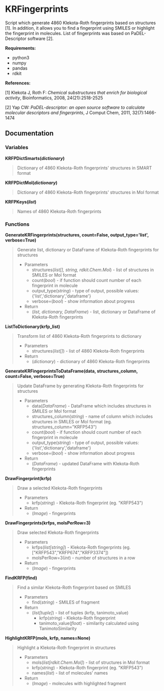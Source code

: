 # KRFingerprints

Script which generate 4860 Klekota-Roth fingerprints based on structures \[1\]. In addition, it allows you to find a fingerprint using SMILES or highlight  the fingerprint in molecules. List of fingerprints was based on PaDEL-Descriptor software \[2\].

**Requirements:**
- python3
- numpy
- pandas
- rdkit

**References:**

\[1\] Klekota J, Roth F: *Chemical substructures that enrich for biological activity*, Bioinformatics, 2008, 24(21):2518-2525
 
\[2\] Yap CW: *PaDEL-descriptor: an open source software to calculate molecular descriptors and fingerprints*, J Comput Chem, 2011, 32(7):1466-1474


## Documentation
### Variables
**KRFPDictSmarts(*dictionary*)**
> Dictionary of 4860 Klekota-Roth fingerprints' structures in SMART format

**KRFPDictMol(*dictionary*)**
> Dictionary of 4860 Klekota-Roth fingerprints' structures in Mol format

**KRFPKeys(*list*)**
> Names of 4860 Klekota-Roth fingerprints


### Functions
**GenerateKRFingerprints(structures, count=False, output_type='list', verbose=True)**
> Generate list, dictionary or DataFrame of Klekota-Roth fingerprints for structures
> - Parameters
>   - structures(*list\[\], string, rdkit.Chem.Mol*) - list of structures in SMILES or Mol format
>   - count(*bool*) - if function should count number of each fingerprint in molecule
>   - output_type(*string*) - type of output, possible values: {'list','dictionary','dataframe'}
>   - verbose=(*bool*) - show information about progress
> - Return
>   - (*list, dictionary, DataFrame*) - list, dictionary or DataFrame of Klekota-Roth fingerprints

**ListToDictionary(krfp_list)**
> Transform list of 4860 Klekota-Roth fingerprints to dictionary
> - Parameters
>   - structures(*list\[\]*) - list of 4860 Klekota-Roth fingerprints
> - Return
>   - (*dictionary*) - dictionary of 4860 Klekota-Roth fingerprints


**GenerateKRFingerprintsToDataFrame(data, structures_column, count=False, verbose=True)**
> Update DataFrame by generating Klekota-Roth fingerprints for structures
> - Parameters
>   - data(*DataFrame*) - DataFrame which includes structures in SMILES or Mol format
>   - structures_column(*string*) - name of column which includes structures in SMILES or Mol format (eg. structures_column="KRFP543")
>   - count(*bool*) - if function should count number of each fingerprint in molecule
>   - output_type(*string*) - type of output, possible values: {'list','dictionary','dataframe'}
>   - verbose=(*bool*) - show information about progress
> - Return
>   - (*DataFrame*) - updated DataFrame with Klekota-Roth fingerprints

**DrawFingerprint(krfp)**
> Draw a selected Klekota-Roth fingerprints
> - Parameters
>   - krfp(*string*) - Klekota-Roth fingerprint (eg. "KRFP543")
> - Return
>   - (*Image*) - fingerprints

**DrawFingerprints(krfps, molsPerRow=3)**
> Draw selected Klekota-Roth fingerprints
> - Parameters
>   - krfps(*list\[string\]*) - Klekota-Roth fingerprints (eg. ["KRFP543","KRFP674","KRFP3374"])
>   - molsPerRow=3(*int*) - number of structures in a row
> - Return
>   - (*Image*) - fingerprints

**FindKRFP(find)**
> Find a similar Klekota-Roth fingerprint based on SMILES
> - Parameters
>   - find(*string*) - SMILES of fragment
> - Return
>   - (*list\[tuple\]*) - list of tuples (krfp, tanimoto_value)
>     - krfp(*string*) - Klekota-Roth fingerprint
>     - tanimoto_value(*float*) - similarity calculated using TanimotoSimilarity

**HighlightKRFP(mols, krfp, names=None)**
> Highlight a Klekota-Roth fingerprint in structures
> - Parameters
>   - mols(*list\[rdkit.Chem.Mol\]*) - list of structures in Mol format
>   - krfp(*string*) - Klekota-Roth fingerprint (eg. "KRFP543")
>   - names(*list*) - list of molecules' names
> - Return
>   - (*Image*) - molecules with highlighted fragment
